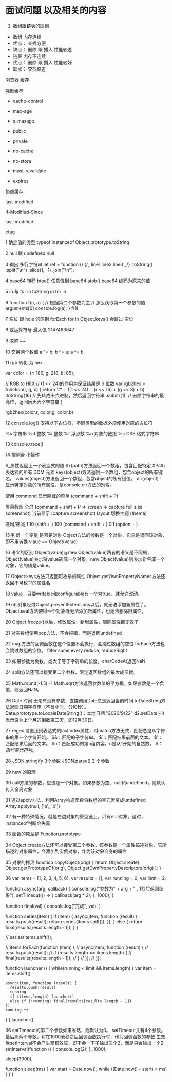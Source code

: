 # 面试问题 以及相关的内容

1. 数组跟链表的区别

- 数组 内存连续
- 优点： 查找方便
- 缺点： 删除 跟 插入 性能较差
- 链表 内存不连续
- 优点： 删除 跟 插入 性能较好
- 缺点： 查找略差

浏览器 缓存

强制缓存

- cache-control

- max-age
- s-maxage
- public
- private
- no-cache
- no-store
- must-revalidate

- expires

协商缓存

last-modified

If-Modified-Since

last-modified

etag

1 确定值的类型 typeof instanceof Object.prototype.toString

2 null 跟 undefined null

3 输出 多行字符串
let ret = function () {/_
line1
line2
line3
_/}
.toString()
.split("\n")
.slice(1, -1)
.join("\n");

4 base64 转码
btoa() 任意值到 base64
atob() base64 编码为原来的值

5 in 与 for in toString in for in

6 function f(a, a) { // 根据第二个参数为主 // 怎么获取第一个参数的值 arguments[0]
console.log(a);
}
f(1)

7 空位 跟 hole 的区别 forEach for in Object.keys() 会跳过 空位

8 或运算符号 最大值 2147483647

9 取整 ~~

10 交换两个数值 a ^= b; b ^= a; a ^= b

11 rgb 转化 为 hex

var color = {r: 186, g: 218, b: 85};

// RGB to HEX
// (1 << 24)的作用为保证结果是 6 位数
var rgb2hex = function(r, g, b) {
return '#' + ((1 << 24) + (r << 16) + (g << 8) + b)
.toString(16) // 先转成十六进制，然后返回字符串
.substr(1); // 去除字符串的最高位，返回后面六个字符串
}

rgb2hex(color.r, color.g, color.b)

12 console.log() 支持以下占位符，不同类型的数据必须使用对应的占位符

%s 字符串
%d 整数
%i 整数
%f 浮点数
%o 对象的链接
%c CSS 格式字符串

13 console.trace()

14 控制台 小操作

$_属性返回上一个表达式的值
$x(path)方法返回一个数组，包含匹配特定 XPath 表达式的所有 DOM 元素
keys(object)方法返回一个数组，包含object的所有键名。
values(object)方法返回一个数组，包含object的所有键值。
dir(object)：显示特定对象的所有属性，是console.dir方法的别名。

使用 commond 显示隐藏的菜单 (command + shift + P)

  屏幕截图 全屏 (command + shift + P => screen => capture full size screenshot) 当前显示 (capture screenshot)
  layout
  切换主题 (theme)

  递增/递减
  1
  10 (shift + )
  100 (command + shift + )
  0.1 (option + )

15 判断一个变量 是否是对象 Object方法的参数是一个对象，它总是返回该对象，即不用转换  vlaue == Object(value)

16 语义的区别 Object(value)与new Object(value)两者的语义是不同的，Object(value)表示将value转成一个对象，new Object(value)则表示新生成一个对象，它的值是value。

17 Object.keys方法只返回可枚举的属性 Object.getOwnPropertyNames方法还返回不可枚举的属性名

18 value，只要writable和configurable有一个为true，就允许改动。

19 obj对象经过Object.preventExtensions以后，就无法添加新属性了。
    Object.seal方法使得一个对象既无法添加新属性，也无法删除旧属性。

20 Object.freeze()以后，修改属性、新增属性、删除属性都无效了

21 对空数组使用pop方法，不会报错，而是返回undefined

22 map方法的回调函数在这个位置不会执行，会跳过数组的空位
   forEach方法也会跳过数组的空位。
   filter
   some
   every
   reduce,
   reduceRight

23 如果参数为负数，或大于等于字符串的长度，charCodeAt返回NaN

24 split方法还可以接受第二个参数，限定返回数组的最大成员数。

25 Math.round(-1.5) -1  Math.sqrt方法返回参数值的平方根。如果参数是一个负值，则返回NaN。

26 Date 时间
  无论有没有参数，直接调用Date总是返回当前时间
  toDateString方法返回日期字符串（不含小时、分和秒）。
  Date.prototype.toLocaleDateString()：本地日期 "2020/9/22"
  d2.setDate(-1)表示设为上个月的倒数第二天，即12月30日。

27 regex
  设置正则表达式的lastIndex属性，对match方法无效，匹配总是从字符串的第一个字符开始。
  $&：匹配的子字符串。
  $`：匹配结果前面的文本。
  $'：匹配结果后面的文本。
  $n：匹配成功的第n组内容，n是从1开始的自然数。
  $$：指代美元符号$。

28 JSON.stringify 3个参数
   JSON.parse() 2 个参数

29 new 的原理

30 call方法的参数，应该是一个对象。如果参数为空、null和undefined，则默认传入全局对象
  
31 通过apply方法，利用Array构造函数将数组的空元素变成undefined
   Array.apply(null, ['a', ,'b'])

32 有一种特殊情况，就是左边对象的原型链上，只有null对象。这时，instanceof判断会失真

33 函数的原型是 Function.prototype

34 Object.create方法还可以接受第二个参数。该参数是一个属性描述对象，它所描述的对象属性，会添加到实例对象，作为该对象自身的属性

35 对象的拷贝 function copyObject(orig) {
  return Object.create(
    Object.getPrototypeOf(orig),
    Object.getOwnPropertyDescriptors(orig)
  );
}

36 var items = [1, 2, 3, 4, 5, 6];
var results = [];
var running = 0;
var limit = 2;

function async(arg, callback) {
  console.log("参数为" + arg + " , 1秒后返回结果");
  setTimeout(() => {
    callback(arg * 2);
  }, 1000);
}

function final(val) {
  console.log("完成", val);
}

function series(item) {
  if (item) {
    async(item, function (result) {
      results.push(result);
      return series(items.shift());
    });
  } else {
    return final(results[results.length - 1]);
  }
}

// series(items.shift());

// items.forEach(function (item) {
//   async(item, function (result) {
//     results.push(result);
//     if (results.length == items.length) {
//       final(results[results.length - 1]);
//     }
//   });
// });

function launcher () {
  while(running < limit && items.length) {
    var item = items.shift()

    async(item, function (result) {
      results.push(result)
      running --
      if (items.length) launcher()
      else if (!running) final(results[results.length - 1])
    })
    running ++
  }
}
launcher()

36 setTimeout的第二个参数如果省略，则默认为0。
   setTimeout共有4个参数。最后那两个参数，将在1000毫秒之后回调函数执行时，作为回调函数的参数
   生效后setInterval不会产生累积效应，即不会一下子输出三个2，而是只会输出一个2
setInterval(function () {
  console.log(2);
}, 1000);

sleep(3000);

function sleep(ms) {
  var start = Date.now();
  while ((Date.now() - start) < ms) {
  }
}
